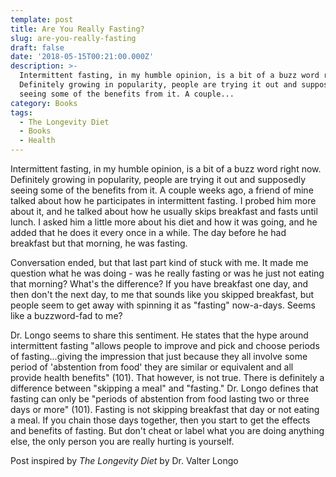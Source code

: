 ```yaml
---
template: post
title: Are You Really Fasting?
slug: are-you-really-fasting
draft: false
date: '2018-05-15T00:21:00.000Z'
description: >-
  Intermittent fasting, in my humble opinion, is a bit of a buzz word right now.
  Definitely growing in popularity, people are trying it out and supposedly
  seeing some of the benefits from it. A couple...
category: Books
tags:
  - The Longevity Diet
  - Books
  - Health
---
```


Intermittent fasting, in my humble opinion, is a bit of a buzz word right now. Definitely growing in popularity, people are trying it out and supposedly seeing some of the benefits from it. A couple weeks ago, a friend of mine talked about how he participates in intermittent fasting. I probed him more about it, and he talked about how he usually skips breakfast and fasts until lunch. I asked him a little more about his diet and how it was going, and he added that he does it every once in a while. The day before he had breakfast but that morning, he was fasting.

Conversation ended, but that last part kind of stuck with me. It made me question what he was doing - was he really fasting or was he just not eating that morning? What's the difference? If you have breakfast one day, and then don't the next day, to me that sounds like you skipped breakfast, but people seem to get away with spinning it as "fasting" now-a-days. Seems like a buzzword-fad to me?

Dr. Longo seems to share this sentiment. He states that the hype around intermittent fasting "allows people to improve and pick and choose periods of fasting...giving the impression that just because they all involve some period of 'abstention from food' they are similar or equivalent and all provide health benefits" (101). That however, is not true. There is definitely a difference between "skipping a meal" and "fasting." Dr. Longo defines that fasting can only be "periods of abstention from food lasting two or  three days or more" (101). Fasting is not skipping breakfast that day or not eating a meal. If you chain those days together, then you start to get the effects and benefits of fasting. But don't cheat or label what you are doing anything else, the only person you are really hurting is yourself.


Post inspired by *The Longevity Diet* by Dr. Valter Longo
